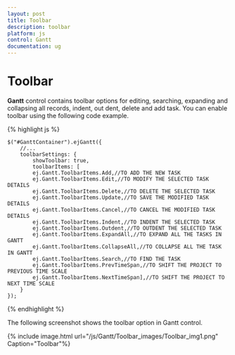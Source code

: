 ```yaml
---
layout: post
title: Toolbar
description: toolbar
platform: js
control: Gantt
documentation: ug
---
```


# Toolbar

**Gantt** control contains toolbar options for editing, searching, expanding and collapsing all records, indent, out dent, delete and add task. You can enable toolbar using the following code example.

{% highlight js %}

    $("#GanttContainer").ejGantt({
        //...
        toolbarSettings: { 
            showToolbar: true,
            toolbarItems: [
            ej.Gantt.ToolbarItems.Add,//TO ADD THE NEW TASK 
            ej.Gantt.ToolbarItems.Edit,//TO MODIFY THE SELECTED TASK DETAILS
            ej.Gantt.ToolbarItems.Delete,//TO DELETE THE SELECTED TASK
            ej.Gantt.ToolbarItems.Update,//TO SAVE THE MODIFIED TASK DETAILS
            ej.Gantt.ToolbarItems.Cancel,//TO CANCEL THE MODIFIED TASK DETAILS
            ej.Gantt.ToolbarItems.Indent,//TO INDENT THE SELECTED TASK 
            ej.Gantt.ToolbarItems.Outdent,//TO OUTDENT THE SELECTED TASK
            ej.Gantt.ToolbarItems.ExpandAll,//TO EXPAND ALL THE TASKS IN GANTT
            ej.Gantt.ToolbarItems.CollapseAll,//TO COLLAPSE ALL THE TASK IN GANTT
            ej.Gantt.ToolbarItems.Search,//TO FIND THE TASK
            ej.Gantt.ToolbarItems.PrevTimeSpan,//TO SHIFT THE PROJECT TO PREVIOUS TIME SCALE
            ej.Gantt.ToolbarItems.NextTimeSpan],//TO SHIFT THE PROJECT TO NEXT TIME SCALE
        }
    });


{% endhighlight %}

The following screenshot shows the toolbar option in Gantt control.

{% include image.html url="/js/Gantt/Toolbar_images/Toolbar_img1.png" Caption="Toolbar"%}

